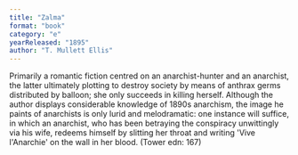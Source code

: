 ```yaml
---
title: "Zalma"
format: "book"
category: "e"
yearReleased: "1895"
author: "T. Mullett Ellis"
---
```

Primarily a romantic fiction centred on an  anarchist-hunter and an anarchist, the latter ultimately plotting to destroy  society by means of anthrax germs distributed by balloon; she only succeeds in  killing herself. Although the author displays considerable knowledge of 1890s  anarchism, the image he paints of anarchists is only lurid and melodramatic: one  instance will suffice, in which an anarchist, who has been betraying the  conspiracy unwittingly via his wife, redeems himself by slitting her throat and  writing 'Vive l'Anarchie' on the wall in her blood. (Tower edn: 167)
 